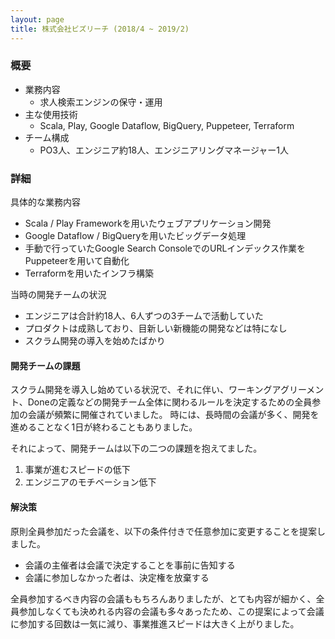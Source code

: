 ```yaml
---
layout: page
title: 株式会社ビズリーチ (2018/4 ~ 2019/2)
---
```


### 概要

- 業務内容
  - 求人検索エンジンの保守・運用
- 主な使用技術
  - Scala, Play, Google Dataflow, BigQuery, Puppeteer, Terraform
- チーム構成
  - PO3人、エンジニア約18人、エンジニアリングマネージャー1人

### 詳細

具体的な業務内容
- Scala / Play Frameworkを用いたウェブアプリケーション開発
- Google Dataflow / BigQueryを用いたビッグデータ処理
- 手動で行っていたGoogle Search ConsoleでのURLインデックス作業をPuppeteerを用いて自動化
- Terraformを用いたインフラ構築

当時の開発チームの状況
- エンジニアは合計約18人、6人ずつの3チームで活動していた
- プロダクトは成熟しており、目新しい新機能の開発などは特になし
- スクラム開発の導入を始めたばかり

#### 開発チームの課題

スクラム開発を導入し始めている状況で、それに伴い、ワーキングアグリーメント、Doneの定義などの開発チーム全体に関わるルールを決定するための全員参加の会議が頻繁に開催されていました。
時には、長時間の会議が多く、開発を進めることなく1日が終わることもありました。

それによって、開発チームは以下の二つの課題を抱えてました。

1. 事業が進むスピードの低下
2. エンジニアのモチベーション低下

#### 解決策

原則全員参加だった会議を、以下の条件付きで任意参加に変更することを提案しました。

- 会議の主催者は会議で決定することを事前に告知する
- 会議に参加しなかった者は、決定権を放棄する

全員参加するべき内容の会議ももちろんありましたが、とても内容が細かく、全員参加しなくても決めれる内容の会議も多々あったため、この提案によって会議に参加する回数は一気に減り、事業推進スピードは大きく上がりました。

